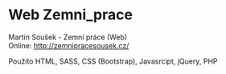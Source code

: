 # Web Zemni_prace
 Martin Soušek - Zemní práce (Web)  
 Online: http://zemnipracesousek.cz/

 Použito HTML, SASS, CSS (Bootstrap), Javasrcipt, jQuery, PHP

